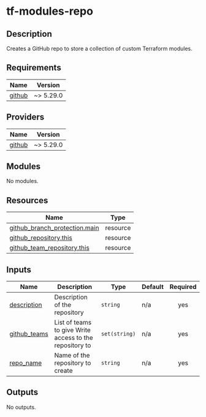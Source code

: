 # tf-modules-repo

## Description

Creates a GitHub repo to store a collection of custom Terraform modules.

## Requirements

| Name | Version |
|------|---------|
| <a name="requirement_github"></a> [github](#requirement\_github) | ~> 5.29.0 |

## Providers

| Name | Version |
|------|---------|
| <a name="provider_github"></a> [github](#provider\_github) | ~> 5.29.0 |

## Modules

No modules.

## Resources

| Name | Type |
|------|------|
| [github_branch_protection.main](https://registry.terraform.io/providers/integrations/github/latest/docs/resources/branch_protection) | resource |
| [github_repository.this](https://registry.terraform.io/providers/integrations/github/latest/docs/resources/repository) | resource |
| [github_team_repository.this](https://registry.terraform.io/providers/integrations/github/latest/docs/resources/team_repository) | resource |

## Inputs

| Name | Description | Type | Default | Required |
|------|-------------|------|---------|:--------:|
| <a name="input_description"></a> [description](#input\_description) | Description of the repository | `string` | n/a | yes |
| <a name="input_github_teams"></a> [github\_teams](#input\_github\_teams) | List of teams to give Write access to the repository to | `set(string)` | n/a | yes |
| <a name="input_repo_name"></a> [repo\_name](#input\_repo\_name) | Name of the repository to create | `string` | n/a | yes |

## Outputs

No outputs.

